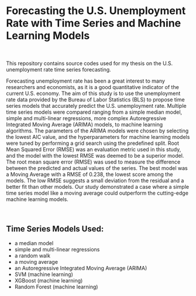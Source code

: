 # Forecasting the U.S. Unemployment Rate with Time Series and Machine Learning Models 

<br>

This repository contains source codes used for my thesis on the U.S. unemployment rate time series forecasting. 



Forecasting unemployment rate has been a great interest to many researchers and economists,  as it is a good quantitative indicator of the current U.S. economy.  The aim of this study is to use the unemployment rate data provided by the Bureau of Labor Statistics (BLS) to propose time series models that accurately predict the U.S. unemployment rate. Multiple time series models were compared ranging from a simple median model, simple and multi-linear regressions, more complex Autoregressive Integrated Moving Average (ARIMA) models, to machine learning algorithms. The parameters of the ARIMA models were chosen by selecting the lowest AIC value, and the hyperparameters for machine learning models were tuned by performing a grid search using the predefined split. Root Mean Squared Error (RMSE) was an evaluation metric used in this study, and the model with the lowest RMSE was deemed to be a superior model. The root mean square error (RMSE) was used to measure the difference between the predicted and actual values of the series. The best model was a Moving Average with a RMSE of 0.238, the lowest score among the models. The low RMSE suggests a small deviation from the residual and  a better fit than other models. Our study demonstrated a case where a simple time series model like a moving average could outperform  the cutting-edge machine learning models. 

<br>



## Time Series Models Used:
- a median model
- simple and multi-linear regressions
- a random walk
- a moving average
- an Autoregressive Integrated Moving Average (ARIMA)
- SVM (machine learning)
- XGBoost (machine learning)
- Random Forest (machine learning)
